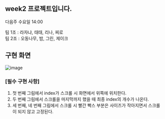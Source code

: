 ## week2 프로젝트입니다. 
다음주 수요일 14:00 <br>

팀 1조 : 라자냐, 태태, 리나, 찌로 <br>
팀 2조 : 오동나무, 밤, 그린, 제이크 <br>

## 구현 화면
![image](https://i.imgur.com/gwhE2S3.png)

### [필수 구현 사항]
1. 첫 번째 그림에서 index가 스크롤 시 화면에서 위쪽에 위치한다. <br>
2. 두 번째 그림에서 스크롤을 마지막까지 했을 때 최종 index의 개수가 나온다. <br>
3. 세 번째, 네 번째 그림에서 스크롤 시 빨간 빡스 부분은 사이즈가 작아지면서 스크롤이 되지 않고 고정된다. <br>
